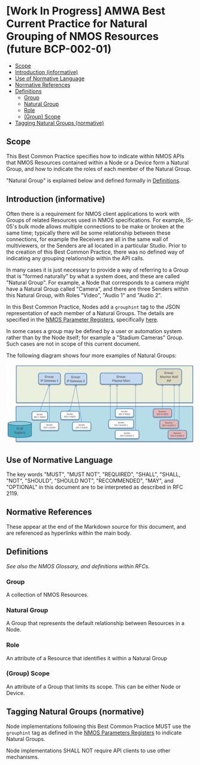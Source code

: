 # [Work In Progress] AMWA Best Current Practice for Natural Grouping of NMOS Resources (future BCP-002-01)

[//]: # (ToC goes after this comment. Generate with gen-toc.sh <this-file> and paste in.)

- [Scope](#scope)
- [Introduction (informative)](#introduction-informative)
- [Use of Normative Language](#use-of-normative-language)
- [Normative References](#normative-references)
- [Definitions](#definitions)
  - [Group](#group)
  - [Natural Group](#natural-group)
  - [Role](#role)
  - [(Group) Scope](#scope-1)
- [Tagging Natural Groups (normative)](#tagging-natural-groups-normative)

[//]: # (ToC goes before this comment)

## Scope

This Best Common Practice specifies how to indicate within NMOS APIs that NMOS Resources
contained within a Node or a Device form a Natural Group,
and how to indicate the roles of each member of the Natural Group.

"Natural Group" is explained below and defined formally in [Definitions](#natural-group).

## Introduction (informative)

Often there is a requirement for NMOS client applications to work with Groups of related Resources
used in NMOS specifications. For example, IS-05's bulk mode allows multiple connections to be make
or broken at the same time; typically there will be some relationship between these connections,
for example the Receivers are all in the same wall of multiviewers, or the Senders are all located
in a particular Studio. Prior to the creation of this Best Common Practice, there was no defined
way of indicating any grouping relationship within the API calls.

In many cases it is just necessary to provide a way of referring to a Group that is
"formed naturally" by what a system does, and these are called "Natural Group".
For example, a Node that corresponds to a camera might have a Natural Group called "Camera",
and there are three Senders within this Natural Group, with Roles "Video", "Audio 1" and "Audio 2".

In this Best Common Practice, Nodes add a `grouphint` tag to the JSON representation
of each member of a Natural Groups. The details are specified in the [NMOS Parameter Registers][NPR], specifically [here][NPR-TAGS-GROUPHINT].

In some cases a group may be defined by a user or automation system rather than by the Node itself;
for example a "Stadium Cameras" Group. Such cases are not in scope of this current document.

The following diagram shows four more examples of Natural Groups:

![Group examples](images/group-example.png)

## Use of Normative Language

The key words "MUST", "MUST NOT", "REQUIRED", "SHALL", "SHALL, "NOT", "SHOULD", "SHOULD NOT", "RECOMMENDED", "MAY", and "OPTIONAL" in this document are to be interpreted as described in RFC 2119.

## Normative References

These appear at the end of the Markdown source for this document,
and are referenced as hyperlinks within the main body.

## Definitions

_See also the NMOS Glossary, and definitions within RFCs._

### Group

A collection of NMOS Resources.

### Natural Group

A Group that represents the default relationship between Resources in a Node.

### Role

An attribute of a Resource that identifies it within a Natural Group

### (Group) Scope

An attribute of a Group that limits its scope. This can be either Node or Device.

## Tagging Natural Groups (normative)

Node implementations following this Best Common Practice MUST use the `grouphint` tag as defined in the [NMOS Parameters Registers][NPR-TAGS-GROUPHINT] to indicate Natural Groups.

Node implementations SHALL NOT require API clients to use other mechanisms.

[//]: ## (References)

[//]: ### (Normative)

[NPR-TAGS-GROUPHINT]: https://amwa-tv.github.io/nmos-parameter-registers/tags/grouphint.html
"Tags Group Hints"

[//]: ### (Informative)

[NPR]: https://amwa-tv.github.io/nmos-parameter-registers
"NMOS Parameter Registers"